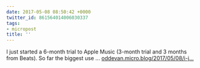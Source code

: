 ```yaml
---
date: 2017-05-08 08:50:42 +0000
twitter_id: 861564014006030337
tags:
- micropost
title: ''
---
```


I just started a 6-month trial to Apple Music (3-month trial and 3 months from Beats). So far the biggest use ... [oddevan.micro.blog/2017/05/08/i-j…](http://oddevan.micro.blog/2017/05/08/i-just-started.html)

